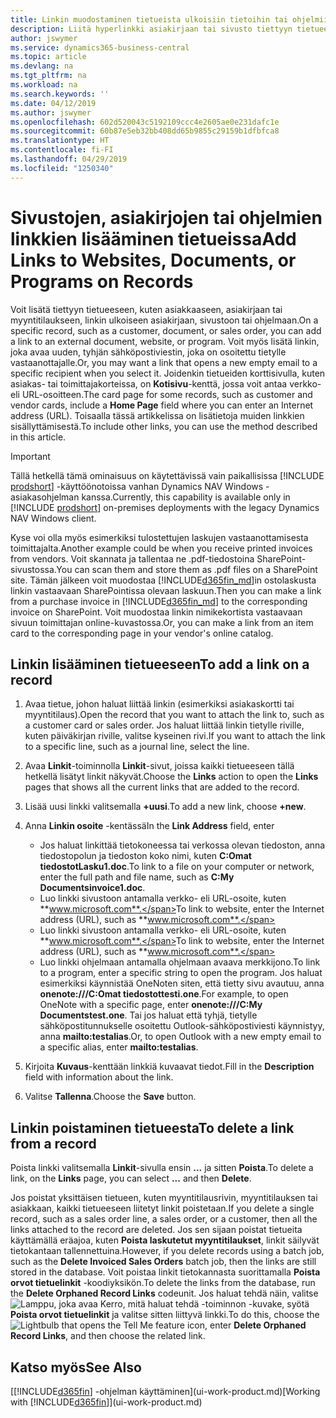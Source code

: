 ```yaml
---
title: Linkin muodostaminen tietueista ulkoisiin tietoihin tai ohjelmiin | Microsoft Docs
description: Liitä hyperlinkki asiakirjaan tai sivusto tiettyyn tietueeseen, kuten asiakkaaseen tai asiakirjaan.
author: jswymer
ms.service: dynamics365-business-central
ms.topic: article
ms.devlang: na
ms.tgt_pltfrm: na
ms.workload: na
ms.search.keywords: ''
ms.date: 04/12/2019
ms.author: jswymer
ms.openlocfilehash: 602d520043c5192109ccc4e2605ae0e231dafc1e
ms.sourcegitcommit: 60b87e5eb32bb408dd65b9855c29159b1dfbfca8
ms.translationtype: HT
ms.contentlocale: fi-FI
ms.lasthandoff: 04/29/2019
ms.locfileid: "1250340"
---
```

# <a name="add-links-to-websites-documents-or-programs-on-records"></a><span data-ttu-id="a6fa1-103">Sivustojen, asiakirjojen tai ohjelmien linkkien lisääminen tietueissa</span><span class="sxs-lookup"><span data-stu-id="a6fa1-103">Add Links to Websites, Documents, or Programs on Records</span></span>
<span data-ttu-id="a6fa1-104">Voit lisätä tiettyyn tietueeseen, kuten asiakkaaseen, asiakirjaan tai myyntitilaukseen, linkin ulkoiseen asiakirjaan, sivustoon tai ohjelmaan.</span><span class="sxs-lookup"><span data-stu-id="a6fa1-104">On a specific record, such as a customer, document, or sales order, you can add a link to an external document, website, or program.</span></span> <span data-ttu-id="a6fa1-105">Voit myös lisätä linkin, joka avaa uuden, tyhjän sähköpostiviestin, joka on osoitettu tietylle vastaanottajalle.</span><span class="sxs-lookup"><span data-stu-id="a6fa1-105">Or, you may want a link that opens a new empty email to a specific recipient when you select it.</span></span> <span data-ttu-id="a6fa1-106">Joidenkin tietueiden korttisivulla, kuten asiakas- tai toimittajakorteissa, on **Kotisivu**-kenttä, jossa voit antaa verkko- eli URL-osoitteen.</span><span class="sxs-lookup"><span data-stu-id="a6fa1-106">The card page for some records, such as customer and vendor cards, include a **Home Page** field where you can enter an Internet address (URL).</span></span> <span data-ttu-id="a6fa1-107">Toisaalla tässä artikkelissa on lisätietoja muiden linkkien sisällyttämisestä.</span><span class="sxs-lookup"><span data-stu-id="a6fa1-107">To include other links, you can use the method described in this article.</span></span>  

> [!IMPORTANT]
> <span data-ttu-id="a6fa1-108">Tällä hetkellä tämä ominaisuus on käytettävissä vain paikallisissa [!INCLUDE [prodshort](includes/prodshort.md)] -käyttöönotoissa vanhan Dynamics NAV Windows -asiakasohjelman kanssa.</span><span class="sxs-lookup"><span data-stu-id="a6fa1-108">Currently, this capability is available only in [!INCLUDE [prodshort](includes/prodshort.md)] on-premises deployments with the legacy Dynamics NAV Windows client.</span></span>  

<span data-ttu-id="a6fa1-109">Kyse voi olla myös esimerkiksi tulostettujen laskujen vastaanottamisesta toimittajalta.</span><span class="sxs-lookup"><span data-stu-id="a6fa1-109">Another example could be when you receive printed invoices from vendors.</span></span> <span data-ttu-id="a6fa1-110">Voit skannata ja tallentaa ne .pdf-tiedostoina SharePoint-sivustossa.</span><span class="sxs-lookup"><span data-stu-id="a6fa1-110">You can scan them and store them as .pdf files on a SharePoint site.</span></span> <span data-ttu-id="a6fa1-111">Tämän jälkeen voit muodostaa [!INCLUDE[d365fin_md](includes/d365fin_md.md)]in ostolaskusta linkin vastaavaan SharePointissa olevaan laskuun.</span><span class="sxs-lookup"><span data-stu-id="a6fa1-111">Then you can make a link from a purchase invoice in [!INCLUDE[d365fin_md](includes/d365fin_md.md)] to the corresponding invoice on  SharePoint.</span></span> <span data-ttu-id="a6fa1-112">Voit muodostaa linkin nimikekortista vastaavaan sivuun toimittajan online-kuvastossa.</span><span class="sxs-lookup"><span data-stu-id="a6fa1-112">Or, you can make a link from an item card to the corresponding page in your vendor's online catalog.</span></span>

## <a name="to-add-a-link-on-a-record"></a><span data-ttu-id="a6fa1-113">Linkin lisääminen tietueeseen</span><span class="sxs-lookup"><span data-stu-id="a6fa1-113">To add a link on a record</span></span>   

1.  <span data-ttu-id="a6fa1-114">Avaa tietue, johon haluat liittää linkin (esimerkiksi asiakaskortti tai myyntitilaus).</span><span class="sxs-lookup"><span data-stu-id="a6fa1-114">Open the record that you want to attach the link to, such as a customer card or sales order.</span></span> <span data-ttu-id="a6fa1-115">Jos haluat liittää linkin tietylle riville, kuten päiväkirjan riville, valitse kyseinen rivi.</span><span class="sxs-lookup"><span data-stu-id="a6fa1-115">If you want to attach the link to a specific line, such as a journal line, select the line.</span></span>  

2.  <span data-ttu-id="a6fa1-116">Avaa **Linkit**-toiminnolla **Linkit**-sivut, joissa kaikki tietueeseen tällä hetkellä lisätyt linkit näkyvät.</span><span class="sxs-lookup"><span data-stu-id="a6fa1-116">Choose the **Links** action to open the **Links** pages that shows all the current links that are added to the record.</span></span>

3. <span data-ttu-id="a6fa1-117">Lisää uusi linkki valitsemalla **+uusi**.</span><span class="sxs-lookup"><span data-stu-id="a6fa1-117">To add a new link, choose **+new**.</span></span>

4.  <span data-ttu-id="a6fa1-118">Anna **Linkin osoite** -kentässä</span><span class="sxs-lookup"><span data-stu-id="a6fa1-118">In the **Link Address** field, enter</span></span>

    -   <span data-ttu-id="a6fa1-119">Jos haluat linkittää tietokoneessa tai verkossa olevan tiedoston, anna tiedostopolun ja tiedoston koko nimi, kuten **C:Omat tiedostotLasku1.doc**.</span><span class="sxs-lookup"><span data-stu-id="a6fa1-119">To link to a file on your computer or network, enter the full path and file name, such as  **C:My Documentsinvoice1.doc**.</span></span>
    -   <span data-ttu-id="a6fa1-120">Luo linkki sivustoon antamalla verkko- eli URL-osoite, kuten **www.microsoft.com**.</span><span class="sxs-lookup"><span data-stu-id="a6fa1-120">To link to website, enter the Internet address (URL), such as **www.microsoft.com**.</span></span>
    -   <span data-ttu-id="a6fa1-121">Luo linkki sivustoon antamalla verkko- eli URL-osoite, kuten **www.microsoft.com**.</span><span class="sxs-lookup"><span data-stu-id="a6fa1-121">To link to website, enter the Internet address (URL), such as **www.microsoft.com**.</span></span>
    -   <span data-ttu-id="a6fa1-122">Luo linkki ohjelmaan antamalla ohjelmaan avaava merkkijono.</span><span class="sxs-lookup"><span data-stu-id="a6fa1-122">To link to a program, enter a specific string to open the program.</span></span> <span data-ttu-id="a6fa1-123">Jos haluat esimerkiksi käynnistää OneNoten siten, että tietty sivu avautuu, anna **onenote:///C:Omat tiedostottesti.one**.</span><span class="sxs-lookup"><span data-stu-id="a6fa1-123">For example, to open OneNote with a specific page, enter **onenote:///C:My Documentstest.one**.</span></span> <span data-ttu-id="a6fa1-124">Tai jos haluat että tyhjä, tietylle sähköpostitunnukselle osoitettu Outlook-sähköpostiviesti käynnistyy, anna **mailto:testalias**.</span><span class="sxs-lookup"><span data-stu-id="a6fa1-124">Or, to open Outlook with a new empty email to a specific alias, enter **mailto:testalias**.</span></span>  

5.  <span data-ttu-id="a6fa1-125">Kirjoita **Kuvaus**-kenttään linkkiä kuvaavat tiedot.</span><span class="sxs-lookup"><span data-stu-id="a6fa1-125">Fill in the **Description** field with information about the link.</span></span>  

6.  <span data-ttu-id="a6fa1-126">Valitse **Tallenna**.</span><span class="sxs-lookup"><span data-stu-id="a6fa1-126">Choose the **Save** button.</span></span>  

## <a name="to-delete-a-link-from-a-record"></a><span data-ttu-id="a6fa1-127">Linkin poistaminen tietueesta</span><span class="sxs-lookup"><span data-stu-id="a6fa1-127">To delete a link from a record</span></span>  

<span data-ttu-id="a6fa1-128">Poista linkki valitsemalla **Linkit**-sivulla ensin **...** ja sitten **Poista**.</span><span class="sxs-lookup"><span data-stu-id="a6fa1-128">To delete a link, on the **Links** page, you can select **...** and then **Delete**.</span></span>

<span data-ttu-id="a6fa1-129">Jos poistat yksittäisen tietueen, kuten myyntitilausrivin, myyntitilauksen tai asiakkaan, kaikki tietueeseen liitetyt linkit poistetaan.</span><span class="sxs-lookup"><span data-stu-id="a6fa1-129">If you delete a single record, such as a sales order line, a sales order, or a customer, then all the links attached to the record are deleted.</span></span> <span data-ttu-id="a6fa1-130">Jos sen sijaan poistat tietueita käyttämällä eräajoa, kuten **Poista laskutetut myyntitilaukset**, linkit säilyvät tietokantaan tallennettuina.</span><span class="sxs-lookup"><span data-stu-id="a6fa1-130">However, if you delete records using a batch job, such as the **Delete Invoiced Sales Orders** batch job, then the links are still stored in the database.</span></span> <span data-ttu-id="a6fa1-131">Voit poistaa linkit tietokannasta suorittamalla **Poista orvot tietuelinkit** -koodiyksikön.</span><span class="sxs-lookup"><span data-stu-id="a6fa1-131">To delete the links from the database, run the **Delete Orphaned Record Links** codeunit.</span></span> <span data-ttu-id="a6fa1-132">Jos haluat tehdä näin, valitse ![Lamppu, joka avaa Kerro, mitä haluat tehdä -toiminnon](media/ui-search/search_small.png "Kerro, mitä haluat tehdä") -kuvake, syötä **Poista orvot tietuelinkit** ja valitse sitten liittyvä linkki.</span><span class="sxs-lookup"><span data-stu-id="a6fa1-132">To do this, choose the ![Lightbulb that opens the Tell Me feature](media/ui-search/search_small.png "Tell me what you want to do") icon, enter **Delete Orphaned Record Links**, and then choose the related link.</span></span>   

<!-- ### To run delete orphaned record links  

1.  Choose the ![Lightbulb that opens the Tell Me feature](media/ui-search/search_small.png "Tell me what you want to do") icon, enter **Data Deletion**, and then choose the related link.  

2.  On the **Data Deletion** page, choose **Tasks**, and then choose **Delete Orphaned Record Links**.  -->

## <a name="see-also"></a><span data-ttu-id="a6fa1-133">Katso myös</span><span class="sxs-lookup"><span data-stu-id="a6fa1-133">See Also</span></span>  
<span data-ttu-id="a6fa1-134">[[!INCLUDE[d365fin](includes/d365fin_md.md)] -ohjelman käyttäminen](ui-work-product.md)</span><span class="sxs-lookup"><span data-stu-id="a6fa1-134">[Working with [!INCLUDE[d365fin](includes/d365fin_md.md)]](ui-work-product.md)</span></span>  
